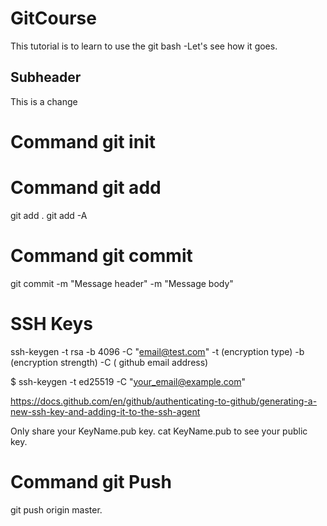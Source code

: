 # GitCourse
This tutorial is to learn to use the git bash
-Let's see how it goes.
## Subheader
This is a change
# Command git init

# Command git add
git add .
git add -A

# Command git commit
git commit -m "Message header" -m "Message body"

# SSH Keys
ssh-keygen -t rsa  -b 4096 -C "email@test.com"
-t (encryption type)
-b (encryption strength)
-C ( github email address)

$ ssh-keygen -t ed25519 -C "your_email@example.com"

https://docs.github.com/en/github/authenticating-to-github/generating-a-new-ssh-key-and-adding-it-to-the-ssh-agent

Only share your KeyName.pub key.
cat KeyName.pub to see your public key.

# Command git Push
git push origin master.